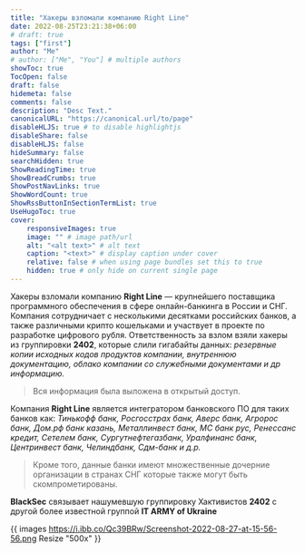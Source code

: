 ```yaml
---
title: "Хакеры взломали компанию Right Line"  
date: 2022-08-25T23:21:38+06:00
# draft: true
tags: ["first"]
author: "Me"
# author: ["Me", "You"] # multiple authors
showToc: true
TocOpen: false
draft: false
hidemeta: false
comments: false
description: "Desc Text."
canonicalURL: "https://canonical.url/to/page"
disableHLJS: true # to disable highlightjs
disableShare: false
disableHLJS: false
hideSummary: false
searchHidden: true
ShowReadingTime: true
ShowBreadCrumbs: true
ShowPostNavLinks: true
ShowWordCount: true
ShowRssButtonInSectionTermList: true
UseHugoToc: true
cover:
    responsiveImages: true
    image: "" # image path/url
    alt: "<alt text>" # alt text
    caption: "<text>" # display caption under cover
    relative: false # when using page bundles set this to true
    hidden: true # only hide on current single page
---
```

Хакеры взломали компанию **Right Line** — крупнейшего поставщика программного обеспечения в сфере онлайн-банкинга в России и СНГ. 
Компания сотрудничает с несколькими десятками российских банков, а также различными крипто кошельками и участвует в проекте по разработке цифрового рубля. 
Ответственность за взлом взяли хакеры из группировки **2402**, которые слили гигабайты данных: *резервные копии исходных кодов продуктов компании, внутреннюю документацию, облако компании со служебными документами и др информацию.*

>Вся информация была выложена в открытый доступ.

Компания **Right Line** является интегратором банковского ПО для таких банков как:
*Тинькофф банк, Росгосстрах банк, Аверс банк, Агророс банк, Дом.рф банк казань, Металлинвест банк, МС банк рус, Ренессанс кредит, Сетелем банк, Сургутнефтегазбанк, Уралфинанс банк, Центринвест банк, Челиндбанк, Сдм-банк и д.р.*

>Кроме того, данные банки имеют множественные дочерние организации в странах СНГ которые  также могут быть скомпрометированы. 

**BlackSec** связывает нашумевшую группировку Хактивистов **2402** с другой более известной группой **IT ARMY of Ukraine**

<!-- ![img](https://i.ibb.co/Qc39BRw/Screenshot-2022-08-27-at-15-56-56.png)
![img](https://i.ibb.co/30GP2Zb/Screenshot-2022-08-24-at-11-07-54.png) -->

{{ images https://i.ibb.co/Qc39BRw/Screenshot-2022-08-27-at-15-56-56.png Resize "500x" }}